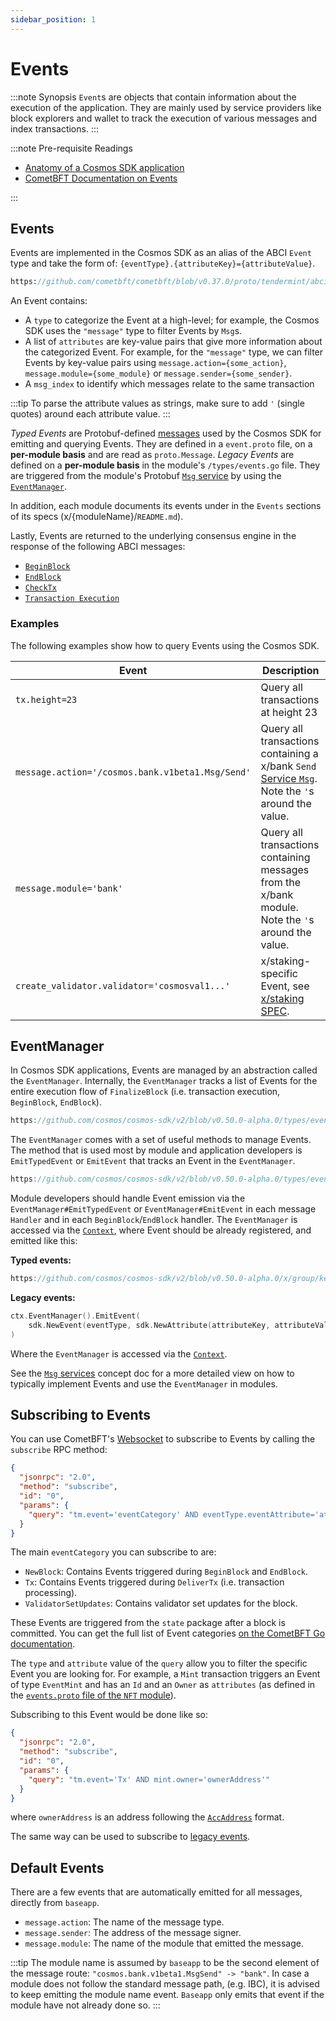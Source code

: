 ```yaml
---
sidebar_position: 1
---
```

# Events

:::note Synopsis
`Event`s are objects that contain information about the execution of the application. They are mainly used by service providers like block explorers and wallet to track the execution of various messages and index transactions.
:::

:::note Pre-requisite Readings

* [Anatomy of a Cosmos SDK application](../beginner/00-app-anatomy.md)
* [CometBFT Documentation on Events](https://docs.cometbft.com/v0.37/spec/abci/abci++_basic_concepts#events)

:::

## Events

Events are implemented in the Cosmos SDK as an alias of the ABCI `Event` type and
take the form of: `{eventType}.{attributeKey}={attributeValue}`.

```protobuf reference
https://github.com/cometbft/cometbft/blob/v0.37.0/proto/tendermint/abci/types.proto#L334-L343
```

An Event contains:

* A `type` to categorize the Event at a high-level; for example, the Cosmos SDK uses the `"message"` type to filter Events by `Msg`s.
* A list of `attributes` are key-value pairs that give more information about the categorized Event. For example, for the `"message"` type, we can filter Events by key-value pairs using `message.action={some_action}`, `message.module={some_module}` or `message.sender={some_sender}`.
* A `msg_index` to identify which messages relate to the same transaction

:::tip
To parse the attribute values as strings, make sure to add `'` (single quotes) around each attribute value.
:::

_Typed Events_ are Protobuf-defined [messages](../../build/architecture/adr-032-typed-events.md) used by the Cosmos SDK
for emitting and querying Events. They are defined in a `event.proto` file, on a **per-module basis** and are read as `proto.Message`.
_Legacy Events_ are defined on a **per-module basis** in the module's `/types/events.go` file.
They are triggered from the module's Protobuf [`Msg` service](../../build/building-modules/03-msg-services.md)
by using the [`EventManager`](#eventmanager).

In addition, each module documents its events under in the `Events` sections of its specs (x/{moduleName}/`README.md`).

Lastly, Events are returned to the underlying consensus engine in the response of the following ABCI messages:

* [`BeginBlock`](./00-baseapp.md#beginblock)
* [`EndBlock`](./00-baseapp.md#endblock)
* [`CheckTx`](./00-baseapp.md#checktx)
* [`Transaction Execution`](./00-baseapp.md#transactionexecution)

### Examples

The following examples show how to query Events using the Cosmos SDK.

| Event                                            | Description                                                                                                                                              |
| ------------------------------------------------ | -------------------------------------------------------------------------------------------------------------------------------------------------------- |
| `tx.height=23`                                   | Query all transactions at height 23                                                                                                                      |
| `message.action='/cosmos.bank.v1beta1.Msg/Send'` | Query all transactions containing a x/bank `Send` [Service `Msg`](../../build/building-modules/03-msg-services.md). Note the `'`s around the value.                  |
| `message.module='bank'`                          | Query all transactions containing messages from the x/bank module. Note the `'`s around the value.                                                       |
| `create_validator.validator='cosmosval1...'`     | x/staking-specific Event, see [x/staking SPEC](../../build/modules/staking/README.md).                                                         |

## EventManager

In Cosmos SDK applications, Events are managed by an abstraction called the `EventManager`.
Internally, the `EventManager` tracks a list of Events for the entire execution flow of `FinalizeBlock` 
(i.e. transaction execution, `BeginBlock`, `EndBlock`).

```go reference
https://github.com/cosmos/cosmos-sdk/v2/blob/v0.50.0-alpha.0/types/events.go#L19-L26
```

The `EventManager` comes with a set of useful methods to manage Events. The method
that is used most by module and application developers is `EmitTypedEvent` or `EmitEvent` that tracks
an Event in the `EventManager`.

```go reference
https://github.com/cosmos/cosmos-sdk/v2/blob/v0.50.0-alpha.0/types/events.go#L53-L62
```

Module developers should handle Event emission via the `EventManager#EmitTypedEvent` or `EventManager#EmitEvent` in each message
`Handler` and in each `BeginBlock`/`EndBlock` handler. The `EventManager` is accessed via
the [`Context`](./02-context.md), where Event should be already registered, and emitted like this:


**Typed events:**

```go reference
https://github.com/cosmos/cosmos-sdk/v2/blob/v0.50.0-alpha.0/x/group/keeper/msg_server.go#L95-L97
```

**Legacy events:**

```go
ctx.EventManager().EmitEvent(
    sdk.NewEvent(eventType, sdk.NewAttribute(attributeKey, attributeValue)),
)
```

Where the `EventManager` is accessed via the [`Context`](./02-context.md).

See the [`Msg` services](../../build/building-modules/03-msg-services.md) concept doc for a more detailed
view on how to typically implement Events and use the `EventManager` in modules.

## Subscribing to Events

You can use CometBFT's [Websocket](https://docs.cometbft.com/v0.37/core/subscription) to subscribe to Events by calling the `subscribe` RPC method:

```json
{
  "jsonrpc": "2.0",
  "method": "subscribe",
  "id": "0",
  "params": {
    "query": "tm.event='eventCategory' AND eventType.eventAttribute='attributeValue'"
  }
}
```

The main `eventCategory` you can subscribe to are:

* `NewBlock`: Contains Events triggered during `BeginBlock` and `EndBlock`.
* `Tx`: Contains Events triggered during `DeliverTx` (i.e. transaction processing).
* `ValidatorSetUpdates`: Contains validator set updates for the block.

These Events are triggered from the `state` package after a block is committed. You can get the
full list of Event categories [on the CometBFT Go documentation](https://pkg.go.dev/github.com/cometbft/cometbft/types#pkg-constants).

The `type` and `attribute` value of the `query` allow you to filter the specific Event you are looking for. For example, a `Mint` transaction triggers an Event of type `EventMint` and has an `Id` and an `Owner` as `attributes` (as defined in the [`events.proto` file of the `NFT` module](https://github.com/cosmos/cosmos-sdk/v2/blob/v0.50.0-alpha.0/proto/cosmos/nft/v1beta1/event.proto#L21-L31)).

Subscribing to this Event would be done like so:

```json
{
  "jsonrpc": "2.0",
  "method": "subscribe",
  "id": "0",
  "params": {
    "query": "tm.event='Tx' AND mint.owner='ownerAddress'"
  }
}
```

where `ownerAddress` is an address following the [`AccAddress`](../beginner/03-accounts.md#addresses) format.

The same way can be used to subscribe to [legacy events](https://github.com/cosmos/cosmos-sdk/v2/blob/v0.50.0-alpha.0/x/bank/types/events.go).

## Default Events

There are a few events that are automatically emitted for all messages, directly from `baseapp`.

* `message.action`: The name of the message type.
* `message.sender`: The address of the message signer.
* `message.module`: The name of the module that emitted the message.

:::tip
The module name is assumed by `baseapp` to be the second element of the message route: `"cosmos.bank.v1beta1.MsgSend" -> "bank"`.
In case a module does not follow the standard message path, (e.g. IBC), it is advised to keep emitting the module name event.
`Baseapp` only emits that event if the module have not already done so.
:::

